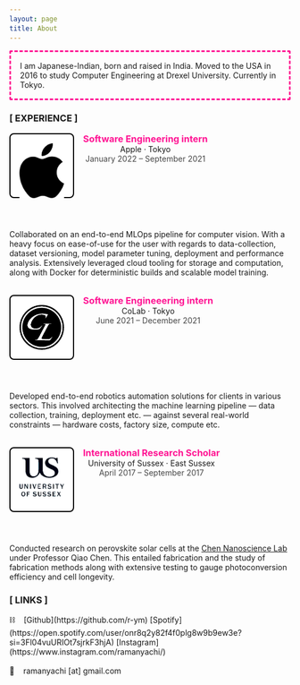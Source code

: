 ```yaml
---
layout: page
title: About
---
```

<style>

.job-list {
  list-style: none;
  padding-left: 0;
}

.job-list li:not(:first-child) {
  margin-top: 2rem;
}

.job-header {
  display: flex;
}

.job-logo-container {
  height: 5rem;
  width: 5rem;
  margin-right: 1rem;
  border: 2px solid;
  padding: 1rem;
  border-radius: 8px;
  border-color: black;
  background-color: #fff;
  /*vertical-align: middle;*/
  /*text-align: center;*/

}
/*  margin-right: 1rem;
  padding: 0.125rem;
  flex-shrink: 0;
  border: 1px solid;
  border-radius: 0.5rem;
  border-color: black;
  background-color: #fff;
}*/

.about-container {
  border: 3px dashed;
  padding: 1rem;
  border-radius: 3px;
  border-color: rgb(255,20,147);
}

.job-logo {
  display: block;
  width: : 100%;
  margin: auto;
  /*display: block;*/
  object-fit: cover;
  /*vertical-align: middle;*/
  }
  /*display: block; 
  width: 4rem;  
  height: 4rem;
}*/
.job-title {
  margin: 0;
  color: rgb(255,20,147);
}

.job-period {
  font-size: 0.875rem;
  opacity: 0.8;
}
</style>
<p class="about-container">
  I am Japanese-Indian, born and raised in India. Moved to the USA in 2016 to study Computer Engineering at Drexel University. Currently in Tokyo. 
</p>
<h3>[ EXPERIENCE ]</h3>
<ul class="job-list">
  <li>
    <header class="job-header">
      <picture class="job-logo-container">
        <div>
          <img src="assets/images/apple.png" class="job-logo" alt="CL" />
        </div>
      </picture>
      <div>
        <h3 class="job-title">Software Engineering intern</h3>
        <div>Apple · Tokyo</div>
        <div class="job-period">January 2022 – September 2021</div>
      </div>
    </header>
    <div>
      <p>
       Collaborated on an end-to-end MLOps pipeline for computer vision. With a heavy focus on ease-of-use for the user with regards to data-collection, dataset versioning, model parameter tuning, deployment and performance analysis. Extensively leveraged cloud tooling for storage and computation, along with Docker for deterministic builds and scalable model training.
     </p>
  </div>
</li>
<li>
  <header class="job-header">
      <picture class="job-logo-container">
        <div>
          <img src="assets/images/cl.png" class="job-logo" alt="CL" />
        </div>
      </picture>
      <div>
      <h3 class="job-title">Software Engineeering intern</h3>
      <div>CoLab · Tokyo</div>
      <div class="job-period">June 2021 – December 2021</div>
    </div>
  </header>
  <div>
    <p>
      Developed end-to-end robotics automation solutions for clients in various sectors. This involved architecting the machine learning pipeline — data collection, training, deployment etc. — against several real-world constraints — hardware costs, factory size, compute etc.
    </p>
  </div>
</li>
<li>
  <header class="job-header">
    <picture class="job-logo-container">
      <img src="assets/images/uofs.png" class="job-logo" alt="Sussex" />
    </picture>
    <div>
      <h3 class="job-title">International Research Scholar</h3>
      <div>University of Sussex · East Sussex</div>
      <div class="job-period">April 2017 – September 2017</div>
    </div>
  </header>
  <div>
    <p>
      Conducted research on perovskite solar cells at the <a href="http://users.sussex.ac.uk/~qc25/index.html" style="font-weight:normal">Chen Nanoscience Lab</a> under Professor Qiao Chen. This entailed fabrication and the study of fabrication methods along with extensive testing to gauge photoconversion efficiency and cell longevity.
    </p>
  </div>
</li>
</ul>



  <h3>[ LINKS ]</h3>
  &#x26D3; &nbsp; &nbsp;[Github](https://github.com/r-ym) [Spotify](https://open.spotify.com/user/onr8q2y82f4f0plg8w9b9ew3e?si=3Fl04vuURIOt7sjrkF3hjA) [Instagram](https://www.instagram.com/ramanyachi/)
  <br>
  <br>
  &#x1f48c; &nbsp; &nbsp;ramanyachi [at] gmail.com
